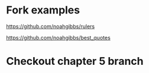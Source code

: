 # Fork examples

https://github.com/noahgibbs/rulers

https://github.com/noahgibbs/best_quotes

# Checkout chapter 5 branch

